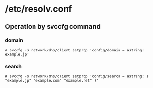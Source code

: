 # /etc/resolv.conf

## Operation by svccfg command

### domain

```
# svccfg -s network/dns/client setprop 'config/domain = astring: example.jp'
```

### search

```
# svccfg -s network/dns/client setprop 'config/search = astring: ( "example.jp" "example.com" "example.net" )'
```
